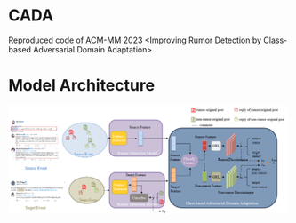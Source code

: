 # CADA
Reproduced code of ACM-MM 2023 &lt;Improving Rumor Detection by Class-based Adversarial Domain Adaptation>

# Model Architecture 

![Model Architecture](figure/model.png)

